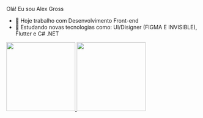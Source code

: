 Olá!
Eu sou Alex Gross

- 🔭 Hoje trabalho com Desenvolvimento Front-end
- 🌱 Estudando novas tecnologias como: UI/Disigner (FIGMA E INVISIBLE), Flutter e C# .NET

<div>
  <a href="https://github.com/alexsgross">
  <img height="180em" src="https://github-readme-stats.vercel.app/api?username=rafaballerini&show_icons=true&theme=dracula&include_all_commits=true&count_private=true"/>
  <img height="180em" src="https://github-readme-stats.vercel.app/api/top-langs/?username=rafaballerini&layout=compact&langs_count=7&theme=dracula"/>
</div>
